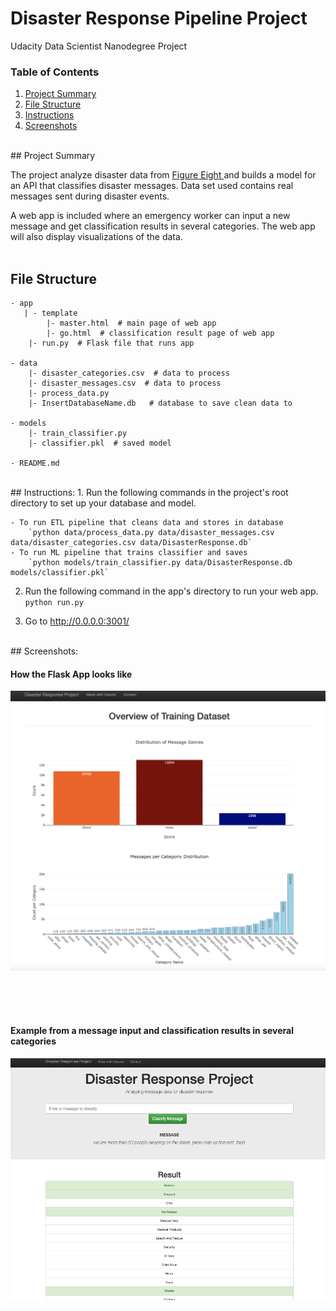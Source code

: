 # Disaster Response Pipeline Project
Udacity Data Scientist Nanodegree Project

### Table of Contents

1. [Project Summary](#summary)
2. [File Structure](#file)
3. [Instructions](#instructions)
4. [Screenshots](#screenshots)

<br>
## Project Summary <a name="summary"></a>

The project analyze disaster data from <a href="www.figure-eight.com">Figure Eight </a> and builds a model for an API that classifies disaster messages. Data set used contains real messages sent during disaster events.

A web app is included where an emergency worker can input a new message and get classification results in several categories. The web app will also display visualizations of the data.
<br><br>
## File Structure <a name="file"></a>

```
- app
   | - template
		|- master.html  # main page of web app
		|- go.html  # classification result page of web app
	|- run.py  # Flask file that runs app

- data
	|- disaster_categories.csv  # data to process 
	|- disaster_messages.csv  # data to process
	|- process_data.py
	|- InsertDatabaseName.db   # database to save clean data to

- models
	|- train_classifier.py
	|- classifier.pkl  # saved model 

- README.md
```
<br>
## Instructions: <a name="instructions"></a>
1. Run the following commands in the project's root directory to set up your database and model.

    - To run ETL pipeline that cleans data and stores in database
        `python data/process_data.py data/disaster_messages.csv data/disaster_categories.csv data/DisasterResponse.db`
    - To run ML pipeline that trains classifier and saves
        `python models/train_classifier.py data/DisasterResponse.db models/classifier.pkl`

2. Run the following command in the app's directory to run your web app.
    `python run.py`

3. Go to http://0.0.0.0:3001/

<br>
## Screenshots: <a name="screenshots"></a>

#### How the Flask App looks like
![Flask App screenshot1](img/1.png)

<br><br><br>
#### Example from a message input and classification results in several categories
![Flask App screenshot2](img/2.png)

